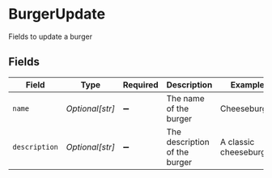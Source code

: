 # BurgerUpdate

Fields to update a burger


## Fields

| Field                         | Type                          | Required                      | Description                   | Example                       |
| ----------------------------- | ----------------------------- | ----------------------------- | ----------------------------- | ----------------------------- |
| `name`                        | *Optional[str]*               | :heavy_minus_sign:            | The name of the burger        | Cheeseburger                  |
| `description`                 | *Optional[str]*               | :heavy_minus_sign:            | The description of the burger | A classic cheeseburger        |